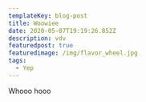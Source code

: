 ```yaml
---
templateKey: blog-post
title: Woowiee
date: 2020-05-07T19:19:26.852Z
description: vdv
featuredpost: true
featuredimage: /img/flavor_wheel.jpg
tags:
  - Yep
---
```

Whooo hooo